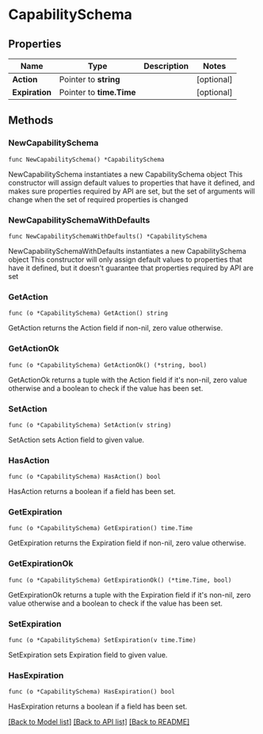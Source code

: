 # CapabilitySchema

## Properties

Name | Type | Description | Notes
------------ | ------------- | ------------- | -------------
**Action** | Pointer to **string** |  | [optional] 
**Expiration** | Pointer to **time.Time** |  | [optional] 

## Methods

### NewCapabilitySchema

`func NewCapabilitySchema() *CapabilitySchema`

NewCapabilitySchema instantiates a new CapabilitySchema object
This constructor will assign default values to properties that have it defined,
and makes sure properties required by API are set, but the set of arguments
will change when the set of required properties is changed

### NewCapabilitySchemaWithDefaults

`func NewCapabilitySchemaWithDefaults() *CapabilitySchema`

NewCapabilitySchemaWithDefaults instantiates a new CapabilitySchema object
This constructor will only assign default values to properties that have it defined,
but it doesn't guarantee that properties required by API are set

### GetAction

`func (o *CapabilitySchema) GetAction() string`

GetAction returns the Action field if non-nil, zero value otherwise.

### GetActionOk

`func (o *CapabilitySchema) GetActionOk() (*string, bool)`

GetActionOk returns a tuple with the Action field if it's non-nil, zero value otherwise
and a boolean to check if the value has been set.

### SetAction

`func (o *CapabilitySchema) SetAction(v string)`

SetAction sets Action field to given value.

### HasAction

`func (o *CapabilitySchema) HasAction() bool`

HasAction returns a boolean if a field has been set.

### GetExpiration

`func (o *CapabilitySchema) GetExpiration() time.Time`

GetExpiration returns the Expiration field if non-nil, zero value otherwise.

### GetExpirationOk

`func (o *CapabilitySchema) GetExpirationOk() (*time.Time, bool)`

GetExpirationOk returns a tuple with the Expiration field if it's non-nil, zero value otherwise
and a boolean to check if the value has been set.

### SetExpiration

`func (o *CapabilitySchema) SetExpiration(v time.Time)`

SetExpiration sets Expiration field to given value.

### HasExpiration

`func (o *CapabilitySchema) HasExpiration() bool`

HasExpiration returns a boolean if a field has been set.


[[Back to Model list]](../README.md#documentation-for-models) [[Back to API list]](../README.md#documentation-for-api-endpoints) [[Back to README]](../README.md)


